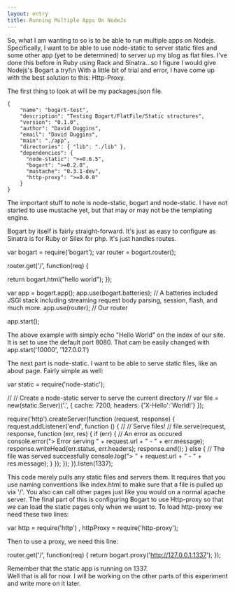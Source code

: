```yaml
---
layout: entry
title: Running Multiple Apps On NodeJs
---
```


So, what I am wanting to so is to be able to run multiple apps on Nodejs.  Specifically, I want to be able to use node-static to server static files and some other app (yet to be determined) to server up my blog as flat files.  I've done this before in Ruby using Rack and Sinatra...so I figure I would give Nodejs's Bogart a try!\n
With a little bit of trial and error, I have come up with the best solution to this: Http-Proxy.

The first thing to look at will be my packages.json file.

    {
        "name": "bogart-test",
        "description": "Testing Bogart/FlatFile/Static structures",
        "version": "0.1.0",
        "author": "David Duggins",
        "email": "David Duggins",
        "main": "./app",
        "directories": { "lib": "./lib" },
        "dependencies": {
          "node-static": ">=0.6.5",
          "bogart": ">=0.2.0",
          "mustache": "0.3.1-dev",
          "http-proxy": ">=0.0.0"
        }
    }


The important stuff to note is node-static, bogart and node-static. I have not started to use mustache yet, but that may or may not be the templating engine.

Bogart by itself is fairly straight-forward.  It's just as easy to configure as Sinatra is for Ruby or Silex for php.  It's just handles routes.

    
var bogart = require('bogart');
var router = bogart.router();

router.get('/', function(req) {
  
  return bogart.html("hello world"); 
});

var app = bogart.app();
app.use(bogart.batteries); // A batteries included JSGI stack including streaming request body parsing, session, flash, and much more.
app.use(router); // Our router

app.start();


 The above example with simply echo "Hello World" on the index of our site.  It is set to use the default port 8080.  That cam be easily changed with     app.start('10000', '127.0.0.1')

 The next part is node-static.  I want to be able to serve static files, like an about page.  Fairly simple as well:
    
var static = require('node-static');

//
// Create a node-static server to serve the current directory
//
var file = new(static.Server)('.', { cache: 7200, headers: {'X-Hello':'World!'} });

require('http').createServer(function (request, response) {
    request.addListener('end', function () {
        //
        // Serve files!
        //
        file.serve(request, response, function (err, res) {
            if (err) { // An error as occured
                console.error("> Error serving " + request.url + " - " + err.message);
                response.writeHead(err.status, err.headers);
                response.end();
            } else { // The file was served successfully
                console.log("> " + request.url + " - " + res.message);
            }
        });
    });
}).listen(1337);

 
This code merely pulls any static files and servers them. It requires that you use naming conventions like index.html to make sure that a file is pulled up via '/'.  You also can call other pages just like you would on a normal apache server.
The final part of this is configuring Bogart to use Http-proxy so that we can load the static pages only when we want to.
 To load http-proxy we need these two lines:
    
var http = require('http')
, httpProxy = require('http-proxy');

 Then to use a proxy, we need this line: 
    
  router.get('/', function(req) {
  return bogart.proxy('http://127.0.0.1:1337');
});


Remember that the static app is running on     1337.  
 Well that is all for now.  I will be working on the other parts of this experiment and write more on it later.
